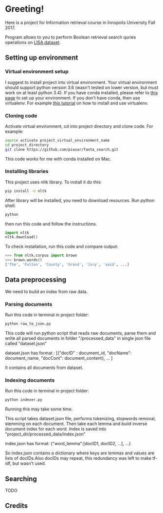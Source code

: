 Greeting!
======
Here is a project for Information retrieval course in Innopolis University Fall 2017.

Program allows to you to perform Boolean retrieval search quries operations on [LISA dataset](https://github.com/piaxar/fanta_search/tree/master/dataset).

## Setting up environment
### Virtual environment setup
I suggest to install project into virtual environment. Your virtual environment should support python version 3.6 (wasn't tested on lower version, but must work on at least python 3.4). 
If you have conda installed, please refer to [this page](https://uoa-eresearch.github.io/eresearch-cookbook/recipe/2014/11/20/conda/) to set up your environment.
If you don't have conda, then use virtualenv. For example [this tutorial](https://gist.github.com/pandafulmanda/730a9355e088a9970b18275cb9eadef3) on how to install and use virtualenv. 
### Cloning code
Activate virtual environment, cd into project directory and clone code. For example:
```sh
source activate project_virtual_environment_name
cd project_directory
git clone https://github.com/piaxar/fanta_search.git
```
This code works for me with conda installed on Mac.
### Installing libraries
This project uses nltk library. To install it do this:
```sh
pip install -U nltk
```
After library will be installed, you need to download resources. Run python shell:
```sh
python
```
then run this code and follow the instructions.
```python
import nltk
nltk.download()
```
To check installation, run this code and compare output:
```python
>>> from nltk.corpus import brown
>>> brown.words()
['The', 'Fulton', 'County', 'Grand', 'Jury', 'said', ...]
```
## Data preprocessing
We need to build an index from raw data.
### Parsing documents
Run this code in terminal in project folder:
```sh
python raw_to_json.py
```
This code will run python script that reads raw documents, parse them and write all parsed documents in folder "/processed_data" in single json file called "dataset.json"

dataset.json has format : \[{"docID" : document_id,
                              "docName": document_name,
                              "docCont": document_content}, ... \]
                              
It contains all documents from dataset.

### Indexing documents
Run this code in terminal in project folder:
```sh
python indexer.py
```
Running this may take some time. 

This script takes dataset.json file, performs tokenizing, stopwords removal, stemming on each document. Then take each lemma and build inverse document index for each word. Index is saved into "project_dir/processed_data/index.json"

index.json has format: {"word_lemma":[docID1, docID2, ...], ...}

So index.json contains a dictionary where keys are lemmas and values are lists of docIDs.Also docIDs may repeat, this redundancy was left to make tf-idf, but wasn't used.

## Searching
TODO
## Credits

